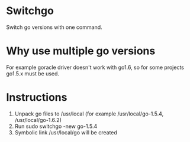 # Switchgo

Switch go versions with one command.

# Why use multiple go versions
For example goracle driver doesn't work with go1.6, so for some projects go1.5.x must be used.

# Instructions
1. Unpack go files to /usr/local (for example /usr/local/go-1.5.4, /usr/local/go-1.6.2)
2. Run sudo switchgo -new go-1.5.4
3. Symbolic link /usr/local/go will be created
